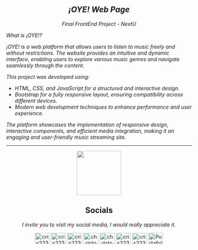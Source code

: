 <i>
    <h2 align="center">¡OYE! Web Page</h2>
    <p align="center">Final FrontEnd Project - NextU</p>
</i>

<i>
  <p align="justify">
  What is ¡OYE!?
  
  ¡OYE! is a web platform that allows users to listen to music freely and without restrictions. 
  The website provides an intuitive and dynamic interface, enabling users to explore various music genres and navigate seamlessly through the content. 
  
  This project was developed using:
  
  - HTML, CSS, and JavaScript for a structured and interactive design.
  - Bootstrap for a fully responsive layout, ensuring compatibility across different devices.
  - Modern web development techniques to enhance performance and user experience.
  
  The platform showcases the implementation of responsive design, interactive components, and efficient media integration, making it an engaging and user-friendly music streaming site.
  </p>
</i>

---

<p align="center"><img width="120" src="https://user-images.githubusercontent.com/6661165/91657958-61b4fd00-eb00-11ea-9def-dc7ef5367e34.png" /></p>
<h2 align="center">Socials</h2></p>
<i><p align="center">I invite you to visit my social media, I would really appreciate it.</p></i>
  
<p align="center">
<a href="https://fb.com/cris223511" target="_blank"><img align="center" src="https://raw.githubusercontent.com/rahuldkjain/github-profile-readme-generator/master/src/images/icons/Social/facebook.svg" alt="cris223511" height="30" width="40" /></a>
<a href="https://twitter.com/cris223511" target="_blank"><img align="center" src="https://raw.githubusercontent.com/rahuldkjain/github-profile-readme-generator/master/src/images/icons/Social/twitter.svg" alt="cris223511" height="30" width="40" /></a>
<a href="https://instagram.com/cris223511.dev" target="_blank"><img align="center" src="https://raw.githubusercontent.com/rahuldkjain/github-profile-readme-generator/master/src/images/icons/Social/instagram.svg" alt="cris223511.dev" height="30" width="40" /></a>
<a href="https://www.youtube.com/channel/UC9CdEoE4egh0uHrHMn7J5lA" target="_blank"><img align="center" src="https://raw.githubusercontent.com/rahuldkjain/github-profile-readme-generator/master/src/images/icons/Social/youtube.svg" alt="christopher ps" height="30" width="40" /></a>
<a href="https://www.linkedin.com/in/cris223511/" target="_blank"><img align="center" src="https://raw.githubusercontent.com/rahuldkjain/github-profile-readme-generator/master/src/images/icons/Social/linked-in-alt.svg" alt="christopher PS" height="30" width="40" /></a>
<a href="https://es.stackoverflow.com/users/262104/cris223511-dev" target="_blank"><img align="center" src="https://raw.githubusercontent.com/rahuldkjain/github-profile-readme-generator/master/src/images/icons/Social/stack-overflow.svg" alt="cris223511-dev" height="30" width="40" /></a>
<a href="https://github.com/cris223511" target="_blank"><img align="center" src="https://raw.githubusercontent.com/rahuldkjain/github-profile-readme-generator/master/src/images/icons/Social/github.svg" alt="cris223511" height="30" width="40" /></a>
<a href="https://cris223511.github.io/portafolio/" target="_blank"><img align="center" src="https://raw.githubusercontent.com/rahuldkjain/github-profile-readme-generator/master/src/images/icons/Social/dribbble.svg" alt="Portafolio" height="30" width="40" /></a>
</p>
